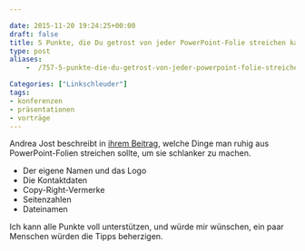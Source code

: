 ```yaml
---

date: 2015-11-20 19:24:25+00:00
draft: false
title: 5 Punkte, die Du getrost von jeder PowerPoint-Folie streichen kannst
type: post
aliases:
    -  /757-5-punkte-die-du-getrost-von-jeder-powerpoint-folie-streichen-kannst/

Categories: ["Linkschleuder"]
tags:
- konferenzen
- präsentationen
- vorträge
---
```


Andrea Jost beschreibt in [ihrem Beitrag](http://www.andreajoost.de/2015/11/schlanke-powerpoint-folien/), welche Dinge man ruhig aus PowerPoint-Folien streichen sollte, um sie schlanker zu machen.

  * Der eigene Namen und das Logo
  * Die Kontaktdaten
  * Copy-Right-Vermerke
  * Seitenzahlen
  * Dateinamen

Ich kann alle Punkte voll unterstützen, und würde mir wünschen, ein paar Menschen würden die Tipps beherzigen.
